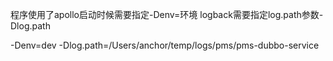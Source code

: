 程序使用了apollo启动时候需要指定-Denv=环境
logback需要指定log.path参数-Dlog.path

-Denv=dev -Dlog.path=/Users/anchor/temp/logs/pms/pms-dubbo-service